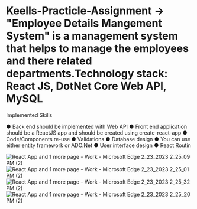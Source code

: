 # Keells-Practicle-Assignment -> "Employee Details Mangement System" is a management system that helps to manage the employees and there related departments.Technology stack: React JS, DotNet Core Web API, MySQL



 Implemented Skills 
 
● Back end should be implemented with Web API
● Front end application should be a ReactJS app and should be created using create-react-app
● Code/Components re-use
● Validations
● Database design
● You can use either entity framework or ADO.Net
● User interface design
● React Routin


![React App and 1 more page - Work - Microsoft​ Edge 2_23_2023 2_25_09 PM (2)](https://user-images.githubusercontent.com/89748072/220907141-eb8287e6-27ba-455c-b2f4-22651d248443.png)
![React App and 1 more page - Work - Microsoft​ Edge 2_23_2023 2_25_01 PM (2)](https://user-images.githubusercontent.com/89748072/220907264-c972c2da-eb5b-4c47-870a-fdf80715205e.png)
![React App and 1 more page - Work - Microsoft​ Edge 2_23_2023 2_25_32 PM (2)](https://user-images.githubusercontent.com/89748072/220907290-1d702cdf-639e-4589-8ca3-7e6a8064a8fd.png)
![React App and 1 more page - Work - Microsoft​ Edge 2_23_2023 2_25_20 PM (2)](https://user-images.githubusercontent.com/89748072/220907312-9a81b298-590f-4b03-bbda-af31f6aedc9a.png)
